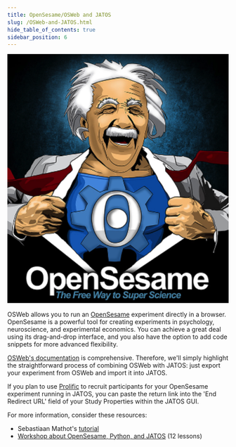 ```yaml
---
title: OpenSesame/OSWeb and JATOS
slug: /OSWeb-and-JATOS.html
hide_table_of_contents: true
sidebar_position: 6
---
```


<div style={{'float':'right', 'width':'300px'}}>

![](/img/OSweb_logo.png)

</div>

OSWeb allows you to run an [OpenSesame](https://osdoc.cogsci.nl) experiment directly in a browser. OpenSesame is a powerful tool for creating experiments in psychology, neuroscience, and experimental economics. You can achieve a great deal using its drag-and-drop interface, and you also have the option to add code snippets for more advanced flexibility.

[OSWeb's documentation](https://osdoc.cogsci.nl/manual/osweb/workflow/) is comprehensive. Therefore, we'll simply highlight the straightforward process of combining OSWeb with JATOS: just export your experiment from OSWeb and import it into JATOS.

If you plan to use [Prolific](https://www.prolific.co/) to recruit participants for your OpenSesame experiment running in JATOS, you can paste the return link into the 'End Redirect URL' field of your Study Properties within the JATOS GUI.

For more information, consider these resources:

* Sebastiaan Mathot's [tutorial](https://www.youtube.com/watch?v=0448NeoUaqU)
* [Workshop about OpenSesame, Python, and JATOS](https://www.youtube.com/playlist?list=PLSadj_kFpja_IOBQZrKf56RpjzUl3W6SP) (12 lessons)
